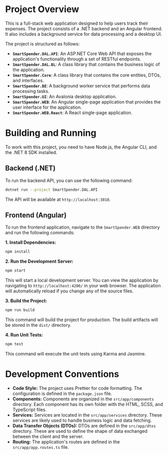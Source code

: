 # Project Overview

This is a full-stack web application designed to help users track their expenses. The project consists of a .NET backend and an Angular frontend. It also includes a background service for data processing and a desktop UI.

The project is structured as follows:
- **`SmartSpender.DAL.API`**: An ASP.NET Core Web API that exposes the application's functionality through a set of RESTful endpoints.
- **`SmartSpender.DAL.BL`**: A class library that contains the business logic of the application.
- **`SmartSpender.Core`**: A class library that contains the core entities, DTOs, and interfaces.
- **`SmartSpender.BE`**: A background worker service that performs data processing tasks.
- **`SmartSpender.UI`**: An Avalonia desktop application.
- **`SmartSpender.WEB`**: An Angular single-page application that provides the user interface for the application.
- **`SmartSpender.WEB.React`**: A React single-page application.

# Building and Running

To work with this project, you need to have Node.js, the Angular CLI, and the .NET 8 SDK installed.

## Backend (.NET)

To run the backend API, you can use the following command:

```bash
dotnet run --project SmartSpender.DAL.API
```

The API will be available at `http://localhost:3010`.

## Frontend (Angular)

To run the frontend application, navigate to the `SmartSpender.WEB` directory and run the following commands:

**1. Install Dependencies:**

```bash
npm install
```

**2. Run the Development Server:**

```bash
npm start
```

This will start a local development server. You can view the application by navigating to `http://localhost:4200/` in your web browser. The application will automatically reload if you change any of the source files.

**3. Build the Project:**

```bash
npm run build
```

This command will build the project for production. The build artifacts will be stored in the `dist/` directory.

**4. Run Unit Tests:**

```bash
npm test
```

This command will execute the unit tests using Karma and Jasmine.

# Development Conventions

*   **Code Style:** The project uses Prettier for code formatting. The configuration is defined in the `package.json` file.
*   **Components:** Components are organized in the `src/app/components` directory. Each component has its own folder with the HTML, SCSS, and TypeScript files.
*   **Services:** Services are located in the `src/app/services` directory. These services are likely used to handle business logic and data fetching.
*   **Data Transfer Objects (DTOs):** DTOs are defined in the `src/app/dtos` directory. These are used to define the shape of data exchanged between the client and the server.
*   **Routing:** The application's routes are defined in the `src/app/app.routes.ts` file.
